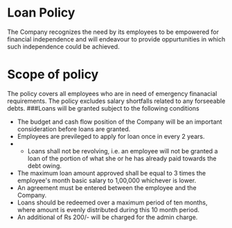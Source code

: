 # Loan Policy
The Company recognizes the need by its employees to be empowered for financial independence and will endeavour to provide oppurtunities in which such independence could be achieved.
# Scope of policy
The policy covers all employees who are in need of emergency finanacial requirements. The policy excludes salary shortfalls related to any forseeable debts.
###Loans will be granted subject to the following conditions
- The budget and cash flow position of the Company will be an important consideration before loans are granted.
- Employees are previleged to apply for loan once in every 2 years.
- - Loans shall not be revolving, i.e. an employee will not be granted a loan of the portion of what she or he has already paid towards the debt owing.
- The maximum loan amount approved shall be equal to 3 times the employee's month basic salary to 1,00,000 whichever is lower.
- An agreement must be entered between the employee and the Company.
- Loans should be redeemed over a maximum period of ten months, where amount is evenly distributed during this 10 month period.
- An additional of Rs 200/- will be charged for the admin charge.
